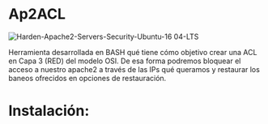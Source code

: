 # Ap2ACL

  ![Harden-Apache2-Servers-Security-Ubuntu-16 04-LTS](https://user-images.githubusercontent.com/92258683/218264322-98ac5091-a973-4699-935b-686b5347e64f.png)


Herramienta desarrollada en BASH qué tiene cómo objetivo crear una ACL en Capa 3 (RED) del modelo OSI. De esa forma podremos bloquear el acceso a nuestro apache2 a través de las IPs qué queramos y restaurar los baneos ofrecidos en opciones de restauración.


# Instalación: 

